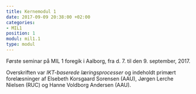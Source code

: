 ```yaml
---
title: Kernemodul 1
date: 2017-09-09 20:38:00 +02:00
categories:
- MIL1
position: 1
modul: mil1.1
type: modul
---
```


Første seminar på MIL 1 foregik i Aalborg, fra d. 7. til den 9. september, 2017.

Overskriften var *IKT-baserede læringsprocesser* og indeholdt primært forelæsninger af Elsebeth Korsgaard Sorensen (AAU), Jørgen Lerche Nielsen (RUC) og Hanne Voldborg Andersen (AAU).